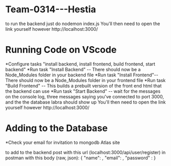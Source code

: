 # Team-0314---Hestia
to run the backend just do nodemon index.js
You'll then need to open the link yourself however http://localhost:3000/

# Running Code on VScode 
*Configure tasks "install backend, install frontend, build frontend, start backend"
*Run task "Install Backend" -- There should now be a Node_Modules folder in your backend file
*Run task "Install Frontend"-- There should now be a Node_Modules folder in your frontend file
*Run task "Build Frontend" -- This builds a prebuilt version of the front end html that the backend can use
*Run task "Start Backend" -- wait for the messages on the console log, three messages saying you've connected to port 3000, and the the database labra should show up
You'll then need to open the link yourself however http://localhost:3000/

# Adding to the Database
*Check your email for invitation to mongodb Atlas site

to add to the backend post with this url (localhost:3000/api/user/register)  in postman with this body (raw, json):
{
	"name": <whatever name you want>,
	"email": <whatever email you want>,
	"password" : <the password>
}
